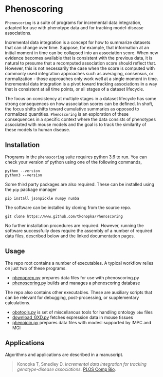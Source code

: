 # Phenoscoring

`Phenoscoring` is a suite of programs for incremental data integration, adapted for use with phenotype data and for tracking model-disease associations. 

Incremental data integration is a concept for how to summarize datasets that can change over time. Suppose, for example, that information at an initial moment in time can be collapsed into an association score. When new evidence becomes available that is consistent with the previous data, it is natural to presume that a recomputed association score should reflect that. However, this is not necessarily the case when the score is computed with commonly used integration approaches such as averaging, consensus, or normalization - those approaches only work well at a single moment in time. Incremental data integration is a pivot toward tracking associations in a way that is consistent at all time points, or all stages of a dataset lifecycle. 

The focus on consistency at multiple stages in a dataset lifecycle has some strong consequences on how association scores can be defined. In shoft, the focus shifts shifts toward cumulative summaries as opposed to normalized quantities. `Phenoscoring` is an exploration of these consequences in a specific context where the data consists of phenotypes associated with mouse models and the goal is to track the similarity of these models to human disease.



## Installation

Programs in the `phenoscoring` suite requires python 3.6 to run. You can check your version of python using one of the following commands,

```
python --version
python3 --version
``` 

Some third party packages are also required. These can be installed using the `pip` package manager

```
pip install jsonpickle numpy numba
```

The software can be installed by cloning from the source repo. 

```
git clone https://www.github.com/tkonopka/Phenoscoring
```

No further installation procedures are required. However, running the software successfully does require the assembly of a number of required data files, described below and the linked documentation pages.




## Usage

The repo root contains a number of executables. A typical workflow relies on just two of these programs.

 - [phenoprep.py](docs/phenoprep.md) prepares data files for use with phenoscoring.py
 - [phenoscoring.py](docs/phenoscoring.md) builds and manages a phenoscoring database

The repo also contains other executables. These are auxiliary scripts that can be relevant for debugging, post-processing, or supplementary calculations. 

 - [obotools.py](docs/obotools.md) is set of miscellanous tools for handling ontology `obo` files
 - [download_GXD.py](docs/download_gxd.md) fetches expression data in mouse tissues
 - [phenojoin.py](docs/phenojoin.md) prepares data files with modesl supported by IMPC and MGI



## Applications

Algorithms and applications are described in a manuscript.

> Konopka T, Smedley D. *Incremental data integration for tracking genotype-disease associations.* [PLOS Comp Bio](https://journals.plos.org/ploscompbiol/article?id=10.1371/journal.pcbi.1007586).


